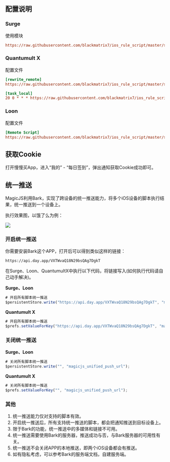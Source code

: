 ## 配置说明

### Surge

使用模块

```ini
https://raw.githubusercontent.com/blackmatrix7/ios_rule_script/master/script/manmanbuy/manmanbuy_checkin.sgmodule
```

### Quantumult X

配置文件

```ini
[rewrite_remote]
https://raw.githubusercontent.com/blackmatrix7/ios_rule_script/master/script/manmanbuy/manmanbuy_checkin.qxrewrite, tag=慢慢买_获取cookie, update-interval=86400, opt-parser=false, enabled=true

[task_local]
20 0 * * * https://raw.githubusercontent.com/blackmatrix7/ios_rule_script/master/script/manmanbuy/manmanbuy_checkin.js, tag=慢慢买_每日签到, enabled=true
```

### Loon

配置文件

```ini
[Remote Script]
https://raw.githubusercontent.com/blackmatrix7/ios_rule_script/master/script/manmanbuy/manmanbuy_checkin.lnscript, tag=慢慢买_每日签到, enabled=true
```

## 获取Cookie

打开慢慢买App，进入“我的” - “每日签到”，弹出通知获取Cookie成功即可。

## 统一推送

MagicJS利用Bark，实现了跨设备的统一推送能力，将多个iOS设备的脚本执行结果，统一推送到一个设备上。

执行效果图，以饿了么为例：

![](https://raw.githubusercontent.com/blackmatrix7/ios_rule_script/master/script/eleme/images/bark.jpg)

### 开启统一推送

你需要安装Bark这个APP，打开后可以得到类似这样的链接：

```http
https://api.day.app/VXTWvaQ18N29bsQAg7DgkT
```

在Surge、Loon、QuantumultX中执行以下代码，将链接写入(如何执行代码请自己动手解决)。

**Surge、Loon**

```javascript
# 开启所有脚本统一推送
$persistentStore.write("https://api.day.app/VXTWvaQ18N29bsQAg7DgkT", "magicjs_unified_push_url");
```

**Quantumult X**

```javascript
# 开启所有脚本统一推送
$prefs.setValueForKey("https://api.day.app/VXTWvaQ18N29bsQAg7DgkT", "magicjs_unified_push_url");
```

### 关闭统一推送

**Surge、Loon**

```javascript
# 关闭所有脚本统一推送
$persistentStore.write("", "magicjs_unified_push_url");
```

**Quantumult X**

```javascript
# 关闭所有脚本统一推送
$prefs.setValueForKey("", "magicjs_unified_push_url");
```

### 其他

1. 统一推送能力仅对支持的脚本有效。
2. 开启统一推送后，所有支持统一推送的脚本，都会把通知推送到目标设备上。
3. 限于Bark的功能，统一推送中的多媒体和链接不可用。
4. 统一推送需要使用Bark的服务器，推送成功与否，与Bark服务器的可用性有关。
5. 统一推送不会关闭APP的本地推送，即两个iOS设备都会有推送。
6. 如有隐私考虑，可以参考Bark的服务端文档，自建服务端。